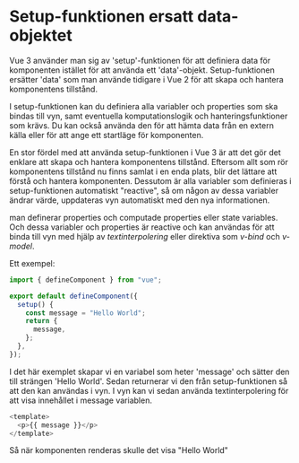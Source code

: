 # Setup-funktionen ersatt data-objektet

Vue 3 använder man sig av 'setup'-funktionen för att definiera data för komponenten istället för att använda ett 'data'-objekt. Setup-funktionen ersätter 'data' som man använde tidigare i Vue 2 för att skapa och hantera komponentens tillstånd.

I setup-funktionen kan du definiera alla variabler och properties som ska bindas till vyn, samt eventuella komputationslogik och hanteringsfunktioner som krävs. Du kan också använda den för att hämta data från en extern källa eller för att ange ett startläge för komponenten.

En stor fördel med att använda setup-funktionen i Vue 3 är att det gör det enklare att skapa och hantera komponentens tillstånd. Eftersom allt som rör komponentens tillstånd nu finns samlat i en enda plats, blir det lättare att förstå och hantera komponenten. Dessutom är alla variabler som definieras i setup-funktionen automatiskt "reactive", så om någon av dessa variabler ändrar värde, uppdateras vyn automatiskt med den nya informationen.

man definerar properties och computade properties eller state variables. Och dessa variabler och properties är reactive och kan användas för att binda till vyn med hjälp av _textinterpolering_ eller direktiva som _v-bind_ och _v-model_.

Ett exempel:

```js
import { defineComponent } from "vue";

export default defineComponent({
  setup() {
    const message = "Hello World";
    return {
      message,
    };
  },
});
```

I det här exemplet skapar vi en variabel som heter 'message' och sätter den till strängen 'Hello World'. Sedan returnerar vi den från setup-funktionen så att den kan användas i vyn. I vyn kan vi sedan använda textinterpolering för att visa innehållet i message variablen.

```js
<template>
  <p>{{ message }}</p>
</template>
```

Så när komponenten renderas skulle det visa "Hello World"
